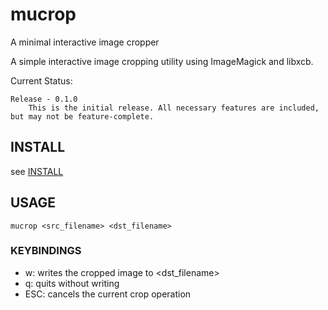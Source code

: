 # mucrop

A minimal interactive image cropper

A simple interactive image cropping utility using ImageMagick and libxcb.

Current Status:

	Release - 0.1.0
		This is the initial release. All necessary features are included, but may not be feature-complete.

## INSTALL

see [INSTALL](INSTALL)

## USAGE

    mucrop <src_filename> <dst_filename>

### KEYBINDINGS

*   w: writes the cropped image to <dst_filename>
*   q: quits without writing
* ESC: cancels the current crop operation
